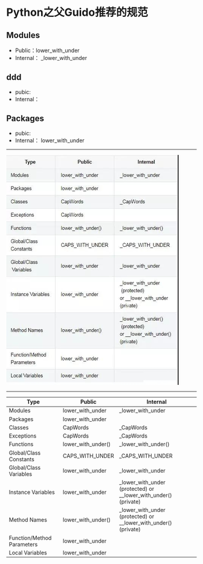 # Python之父Guido推荐的规范

## Modules

* Public：lower_with_under
* Internal： _lower_with_under
  
## ddd

* pubic:
* Internal：

## Packages

* pubic:
* Internal： lower_with_under

---
![Python代码风格](Python代码风格Guido.jpg)

---

| Type                       | Public             | Internal                                                        |
| -------------------------- | ------------------ | --------------------------------------------------------------- |
| Modules                    | lower_with_under   | _lower_with_under                                               |
| Packages                   | lower_with_under   |                                                                 |
| Classes                    | CapWords           | _CapWords                                                       |
| Exceptions                 | CapWords           | _CapWords                                                       |
| Functions                  | lower_with_under() | _lower_with_under()                                             |
| Global/Class Constants     | CAPS_WITH_UNDER    | _CAPS_WITH_UNDER                                                |
| Global/Class Variables     | lower_with_under   | _lower_with_under                                               |
| Instance Variables         | lower_with_under   | _lower_with_under (protected) or __lower_with_under() (private) |
| Method Names               | lower_with_under() | _lower_with_under (protected) or __lower_with_under() (private) |
| Function/Method Parameters | lower_with_under   |                                                                 |
| Local Variables            | lower_with_under   |                                                                 |
